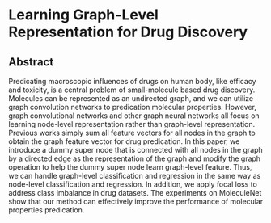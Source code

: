 # Learning Graph-Level Representation for Drug Discovery

## Abstract

Predicating macroscopic influences of drugs on human body, like efficacy and toxicity, is a central problem of small-molecule based drug discovery. Molecules can be represented as an undirected graph, and we can utilize graph convolution networks to predication molecular properties. However, graph convolutional networks and other graph neural networks all focus on learning node-level representation rather than graph-level representation. Previous works simply sum all feature vectors for all nodes in the graph to obtain the graph feature vector for drug predication. In this paper, we introduce a dummy super node that is connected with all nodes in the graph by a directed edge as the representation of the graph and modify the graph operation to help the dummy super node learn graph-level feature. Thus, we can handle graph-level classification and regression in the same way as node-level classification and regression. In addition, we apply focal loss to address class imbalance in drug datasets. The experiments on MoleculeNet show that our method can effectively improve the performance of molecular properties predication.